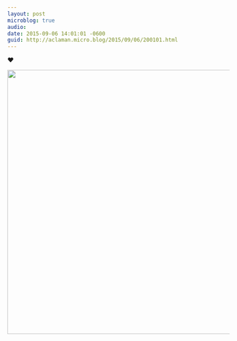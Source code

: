 ```yaml
---
layout: post
microblog: true
audio: 
date: 2015-09-06 14:01:01 -0600
guid: http://aclaman.micro.blog/2015/09/06/200101.html
---
```

❤️

<img src="http://micro.alexclaman.com/uploads/2018/58d969dbe4.jpg" width="600" height="600" />
